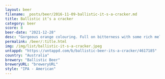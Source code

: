 ```yaml
---
layout: beer
filename: _posts/beer/2016-11-09-ballistic-it-s-a-cracker.md
title: Ballistic it’s a cracker
category: beer
score: 8
beer-date: "2021-12-28"
desc: "Gorgeous orange colouring. Full on bitterness with some rich mellow undertones. A very classical west coast IPA. Despite the strong bitterness it still goes well with food"
permalink: /beer/:title.html
img: /img/list/ballistic-it-s-a-cracker.jpeg
untappd: "https://untappd.com/b/ballistic-beer-its-a-cracker/4617185"
country: "Australia"
brewery: "Ballistic Beer"
breweryURL: "breweryURL"
style: "IPA - American"
---
```

